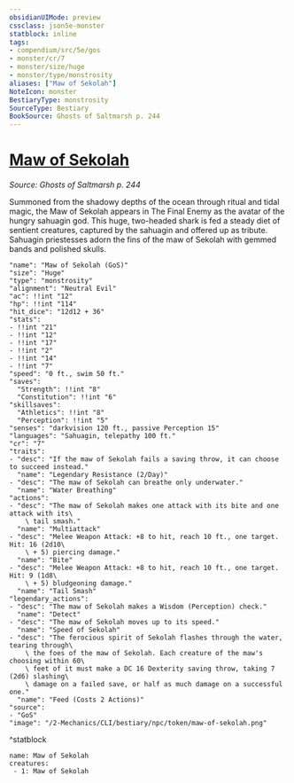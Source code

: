 ```yaml
---
obsidianUIMode: preview
cssclass: json5e-monster
statblock: inline
tags:
- compendium/src/5e/gos
- monster/cr/7
- monster/size/huge
- monster/type/monstrosity
aliases: ["Maw of Sekolah"]
NoteIcon: monster
BestiaryType: monstrosity
SourceType: Bestiary
BookSource: Ghosts of Saltmarsh p. 244
---
```

# [Maw of Sekolah](2-Mechanics/CLI/bestiary/npc/maw-of-sekolah-gos.md)
*Source: Ghosts of Saltmarsh p. 244*  

Summoned from the shadowy depths of the ocean through ritual and tidal magic, the Maw of Sekolah appears in The Final Enemy as the avatar of the hungry sahuagin god. This huge, two-headed shark is fed a steady diet of sentient creatures, captured by the sahuagin and offered up as tribute. Sahuagin priestesses adorn the fins of the maw of Sekolah with gemmed bands and polished skulls.

```statblock
"name": "Maw of Sekolah (GoS)"
"size": "Huge"
"type": "monstrosity"
"alignment": "Neutral Evil"
"ac": !!int "12"
"hp": !!int "114"
"hit_dice": "12d12 + 36"
"stats":
- !!int "21"
- !!int "12"
- !!int "17"
- !!int "2"
- !!int "14"
- !!int "7"
"speed": "0 ft., swim 50 ft."
"saves":
  "Strength": !!int "8"
  "Constitution": !!int "6"
"skillsaves":
  "Athletics": !!int "8"
  "Perception": !!int "5"
"senses": "darkvision 120 ft., passive Perception 15"
"languages": "Sahuagin, telepathy 100 ft."
"cr": "7"
"traits":
- "desc": "If the maw of Sekolah fails a saving throw, it can choose to succeed instead."
  "name": "Legendary Resistance (2/Day)"
- "desc": "The maw of Sekolah can breathe only underwater."
  "name": "Water Breathing"
"actions":
- "desc": "The maw of Sekolah makes one attack with its bite and one attack with its\
    \ tail smash."
  "name": "Multiattack"
- "desc": "Melee Weapon Attack: +8 to hit, reach 10 ft., one target. Hit: 16 (2d10\
    \ + 5) piercing damage."
  "name": "Bite"
- "desc": "Melee Weapon Attack: +8 to hit, reach 10 ft., one target. Hit: 9 (1d8\
    \ + 5) bludgeoning damage."
  "name": "Tail Smash"
"legendary_actions":
- "desc": "The maw of Sekolah makes a Wisdom (Perception) check."
  "name": "Detect"
- "desc": "The maw of Sekolah moves up to its speed."
  "name": "Speed of Sekolah"
- "desc": "The ferocious spirit of Sekolah flashes through the water, tearing through\
    \ the foes of the maw of Sekolah. Each creature of the maw's choosing within 60\
    \ feet of it must make a DC 16 Dexterity saving throw, taking 7 (2d6) slashing\
    \ damage on a failed save, or half as much damage on a successful one."
  "name": "Feed (Costs 2 Actions)"
"source":
- "GoS"
"image": "/2-Mechanics/CLI/bestiary/npc/token/maw-of-sekolah.png"
```
^statblock

```encounter-table
name: Maw of Sekolah
creatures:
 - 1: Maw of Sekolah
```